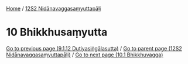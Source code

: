 
[Home](/) / [12S2 Nidānavaggasaṃyuttapāḷi](../12S2.md)

# 10 Bhikkhusaṃyutta


[Go to previous page (9.1.12 Dutiyasiṅgālasutta)](9/9.1/9.1.12.md) / [Go to parent page (12S2 Nidānavaggasaṃyuttapāḷi)](0.md) / [Go to next page (10.1 Bhikkhuvagga)](10/10.1.md)


